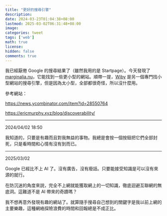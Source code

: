 ```yaml
---
title: "更好的搜尋引擎"
description: 
date: 2024-03-23T01:04:38+08:00
lastmod: 2025-03-02T06:31:48+08:00
image: 
categories: tweet
tags: ['web']
math: true
license: 
hidden: false
comments: true
---
```


我已經厭倦 Google 的搜尋結果了（雖然我用的是 Startpage）。今天發現了 [marginalia.nu](https://search.marginalia.nu)，它能找到一些更小型的網站。順帶一提，[Wiby](https://wiby.org) 是另一個專門找小型網站的搜尋引擎，但是因為太小型，全部都很奇怪，所以沒什麼用。 

參考網站：

https://news.ycombinator.com/item?id=28550764

https://ericmurphy.xyz/blog/discoverability/

***
2024/04/02 18:50

我知道的，只要是有趣而且對我無益的事物。我總是會按一個按鈕把它們全部封死，只是看時間和心情有沒有到而已。

***
2025/03/02

Google 已經比不上 AI 了。沒有廣告，沒有廢話。只要能接受知識是可以沒有來源的就行。

在防沉迷的角度來説，完全不上網就能獲取網上的一切知識，徹底迴避互聯網的無底洞。這難道不是 AI 帶來的奇蹟嗎？

我不想再意外發現有趣的網站了。就算隨手搜尋自己想到的關鍵字是我以前上網的主要樂趣，這種網絡探險浪費的時間和回報總是不成正比。

